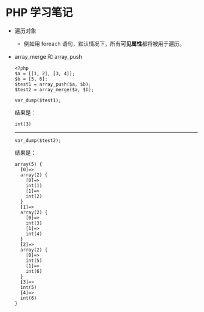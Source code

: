 # PHP 学习笔记


* 遍历对象
    - 例如用 foreach 语句，默认情况下，所有**可见属性**都将被用于遍历。
* array_merge 和 array_push
    ```
    <?php
    $a = [[1, 2], [3, 4]];
    $b = [5, 6];
    $test1 = array_push($a, $b);
    $test2 = array_merge($a, $b);
    ```
    ```
    var_dump($test1);
    ```
    结果是：
    ```
    int(3)
    ```
    
    ----
    ```
    var_dump($test2);
    ```
    结果是：
    ```
    array(5) {
      [0]=>
      array(2) {
        [0]=>
        int(1)
        [1]=>
        int(2)
      }
      [1]=>
      array(2) {
        [0]=>
        int(3)
        [1]=>
        int(4)
      }
      [2]=>
      array(2) {
        [0]=>
        int(5)
        [1]=>
        int(6)
      }
      [3]=>
      int(5)
      [4]=>
      int(6)
    }
    ```

